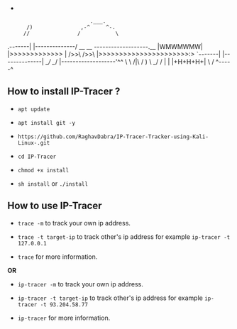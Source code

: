* 
	
                              .___.
          /)               ,-^     ^-. 
         //               /           \
.-------| |--------------/  __     __  \-------------------.__
|WMWMWMW| |>>>>>>>>>>>>> | />>\   />>\ |>>>>>>>>>>>>>>>>>>>>>>:>
`-------| |--------------| \__/   \__/ |-------------------'^^
         \\               \    /|\    /
          \)               \   \_/   /
                            |       |
                            |+H+H+H+|
                            \       /
                             ^-----^
## How to install IP-Tracer ?

* `apt update`

* `apt install git -y`

* `https://github.com/RaghavDabra/IP-Tracer-Tracker-using-Kali-Linux-.git`

* `cd IP-Tracer`

* `chmod +x install`

* `sh install` or `./install`


## How to use IP-Tracer

* `trace -m` to track your own ip address.

* `trace -t target-ip` to track other's ip address for example `ip-tracer -t 127.0.0.1`

* `trace` for more information.

**OR**

* `ip-tracer -m` to track your own ip address.

* `ip-tracer -t target-ip` to track other's ip address for example `ip-tracer -t 93.204.58.77`

* `ip-tracer` for more information.

